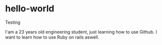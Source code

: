 # hello-world
Testing

I'am a 23 years old engineering student, just learning how to use Github.
I want to learn how to use Ruby on rails aswell. 
